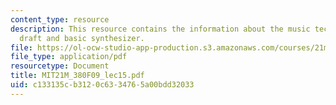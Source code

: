 ```yaml
---
content_type: resource
description: This resource contains the information about the music technology, project
  draft and basic synthesizer.
file: https://ol-ocw-studio-app-production.s3.amazonaws.com/courses/21m-380-music-and-technology-contemporary-history-and-aesthetics-fall-2009/c133135cb3120c6334765a00bdd32033_MIT21M_380F09_lec15.pdf
file_type: application/pdf
resourcetype: Document
title: MIT21M_380F09_lec15.pdf
uid: c133135c-b312-0c63-3476-5a00bdd32033
---
```

